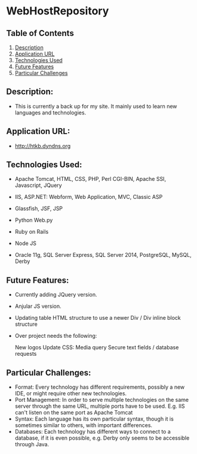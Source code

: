 # WebHostRepository

## Table of Contents
1.  [Description](#description)
2.  [Application URL](#appication-url)
3.  [Technologies Used](#technologies-used)
4.  [Future Features](#future-features)
5.  [Particular Challenges](#particular-challenges)

## Description:
* This is currently a back up for my site.  It mainly used to learn new languages and technologies.

## Application URL:
* http://htkb.dyndns.org

## Technologies Used:
* Apache Tomcat, HTML, CSS, PHP, Perl CGI-BIN, Apache SSI, Javascript, JQuery
* IIS, ASP.NET: Webform, Web Application, MVC, Classic ASP
* Glassfish, JSF, JSP
* Python Web.py
* Ruby on Rails
* Node JS

* Oracle 11g, SQL Server Express, SQL Server 2014, PostgreSQL, MySQL, Derby

## Future Features:
* Currently adding JQuery version.
* Anjular JS version.
* Updating table HTML structure to use a newer Div / Div inline block structure

* Over project needs the following:

    New logos
    Update CSS:
        Media query
    Secure text fields / database requests

## Particular Challenges:
* Format: Every technology has different requirements, possibly a new IDE, or might require other new technologies.
* Port Management: In order to serve multiple technologies on the same server through the same URL, multiple ports have to be used. E.g. IIS can't listen on the same port as Apache Tomcat
* Syntax:  Each language has its own particular syntax, though it is sometimes similar to others, with important differences.
* Databases: Each technology has different ways to connect to a database, if it is even possible, e.g. Derby only seems to be accessible through Java.